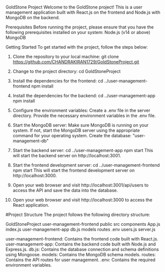 GoldStone Project
Welcome to the GoldStone project! This is a user management application built with React.js on the frontend and Node.js with MongoDB on the backend.

Prerequisites
Before running the project, please ensure that you have the following prerequisites installed on your system:
Node.js (v14 or above)
MongoDB

Getting Started
To get started with the project, follow the steps below:
1. Clone the repository to your local machine:
git clone https://github.com/CHANDRAKIRAN1729/GoldStoneProject.git

2. Change to the project directory:
cd GoldStoneProject

3. Install the dependencies for the frontend:
cd ../user-management-frontend
npm install

4. Install the dependencies for the backend:
cd ../user-management-app
npm install

5. Configure the environment variables:
Create a .env file in the server directory.
Provide the necessary environment variables in the .env file.

6. Start the MongoDB server:
Make sure MongoDB is running on your system. If not, start the MongoDB server using the appropriate command for your operating system.
Create the database: "user-management-db"

7. Start the backend server:
cd ../user-management-app
npm start
This will start the backend server on http://localhost:3001.

8. Start the frontend development server:
cd ../user-management-frontend
npm start
This will start the frontend development server on http://localhost:3000.

9. Open your web browser and visit http://localhost:3001/api/users to access the API and save the data into the database.

10. Open your web browser and visit http://localhost:3000 to access the React application.

#Project Structure
The project follows the following directory structure:

GoldStoneProject
    user-management-frontend
        public
        src
            components
            App.js
            index.js
    user-management-app
        db.js
        models
        routes
        .env
        users.js
        server.js

user-management-frontend: Contains the frontend code built with React.js.
user-management-app: Contains the backend code built with Node.js and Express.js.
db.js: Contains the database connection and schema definitions using Mongoose.
models: Contains the MongoDB schema models.
routes: Contains the API routes for user management.
.env: Contains the required environment variables.
